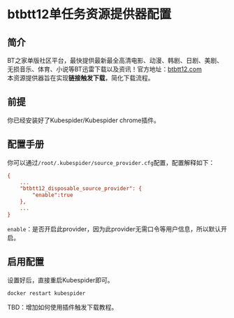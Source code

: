 # btbtt12单任务资源提供器配置
## 简介
BT之家单版社区平台，最快提供最新最全高清电影、动漫、韩剧、日剧、美剧、无损音乐、体育、小说等BT迅雷下载以及资讯！官方地址：[btbtt12.com](https://www.btbtt12.com/)  
本资源提供器旨在实现**链接触发下载**，简化下载流程。

## 前提
你已经安装好了Kubespider/Kubespider chrome插件。

## 配置手册
你可以通过`/root/.kubespider/source_provider.cfg`配置，配置解释如下：
```cfg
{
    ...
    "btbtt12_disposable_source_provider": {
        "enable":true
    },
    ...
}
```

`enable`：是否开启此provider，因为此provider无需口令等用户信息，所以默认开启。

## 启用配置
设置好后，直接重启Kubespider即可。
```sh
docker restart kubespider
```

TBD：增加如何使用插件触发下载教程。